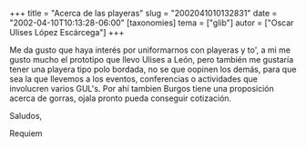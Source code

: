 +++
title = "Acerca de las playeras"
slug = "2002041010132831"
date = "2002-04-10T10:13:28-06:00"
[taxonomies]
tema = ["glib"]
autor = ["Oscar Ulises López Escárcega"]
+++

Me da gusto que haya interés por uniformarnos con playeras y to', a mi
me gusto mucho el prototipo que llevo Ulises a León, pero también me
gustaría tener una playera tipo polo bordada, no se que oopinen los
demás, para que sea la que llevemos a los eventos, conferencias o
actividades que involucren varios GUL's.
Por ahí tambien Burgos tiene una proposición acerca de gorras, ojala
pronto pueda conseguir cotización.

Saludos,

Requiem
